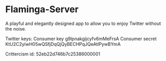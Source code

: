 Flaminga-Server
===============

A playful and elegantly designed app to allow you to enjoy Twitter without the noise.


Twitter keys:
Consumer key	g9lpnakgijcyfv6mMeFrsA
Consumer secret	KtU2C2yiwH05wQSfjDqQjQyBECHPqJQeAtlPywBYmA


Crittercism id:
52eb22d746b7c25386000001
